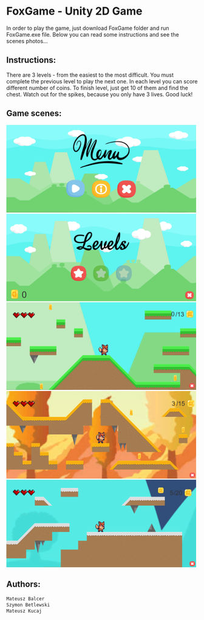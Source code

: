 # FoxGame - Unity 2D Game
In order to play the game, just download FoxGame folder and run FoxGame.exe file. 
Below you can read some instructions and see the scenes photos...

## Instructions:
There are 3 levels - from the easiest to the most difficult. You must complete the previous level to play the next one. In each level you can score different number of coins. To finish level, just get 10 of them and find the chest. Watch out for the spikes, because you only have 3 lives. Good luck!

## Game scenes:
<img src="images/menu.png" height="230" width="500">
<img src="images/levels.png" height="230" width="500">
<img src="images/level1.png" height="230" width="500">
<img src="images/level2.png" height="230" width="500">
<img src="images/level3.png" height="230" width="500">

## Authors:
```
Mateusz Balcer
Szymon Betlewski
Mateusz Kucaj
```
